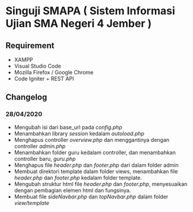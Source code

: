 # Singuji SMAPA ( Sistem Informasi Ujian SMA Negeri 4 Jember )

## Requirement
- XAMPP
- Visual Studio Code
- Mozilla Firefox / Google Chrome
- Code Igniter + REST API

## Changelog

### 28/04/2020
- Mengubah isi dari base_url pada _config.php_
- Menambahkan library _session_ kedalam _autoload.php_
- Menghapus controller _overview.php_ dan menggantinya dengan controller _admin.php_
- Menambahkan folder guru kedalam controller, dan menambahkan controller baru, _guru.php_
- Menghapus file _header.php_ dan _footer.php_ dari dalam folder admin
- Membuat direktori template dalam folder views, menambahkan file _header.php_ dan _footer.php_ kedalam folder template.
- Mengubah struktur html file _header.php_ dan _footer.php_, menyesuaikan dengan pembagian elemen html dan fungsinya.
- Membuat file _sideNavbar.php_ dan _topNavbar.php_ dalam folder _view/template_
